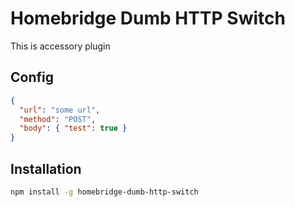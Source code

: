 # Homebridge Dumb HTTP Switch

This is accessory plugin

## Config
```json
{
  "url": "some url",
  "method": "POST",
  "body": { "test": true }
}
```


## Installation

```bash
npm install -g homebridge-dumb-http-switch
```

